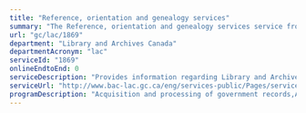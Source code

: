 ```yaml
---
title: "Reference, orientation and genealogy services"
summary: "The Reference, orientation and genealogy services service from Library and Archives Canada is not available end-to-end online, according to the GC Service Inventory."
url: "gc/lac/1869"
department: "Library and Archives Canada"
departmentAcronym: "lac"
serviceId: "1869"
onlineEndtoEnd: 0
serviceDescription: "Provides information regarding Library and Archives Canada's programs and services; offer orientation sessions, reference and genealogy research support and tools to access LAC's collections."
serviceUrl: "http://www.bac-lac.gc.ca/eng/services-public/Pages/services-public.aspx#b"
programDescription: "Acquisition and processing of government records,Acquisition and processing of published heritage,Acquisition and processing of private archives,Public services,Outreach and support to communities"
---
```

